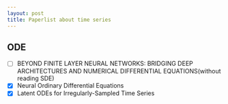 ```yaml
---
layout: post
title: Paperlist about time series
---
```


## ODE
- [ ]  BEYOND FINITE LAYER NEURAL NETWORKS: BRIDGING DEEP ARCHITECTURES AND NUMERICAL DIFFERENTIAL EQUATIONS(without reading SDE)
- [x]  Neural Ordinary Differential Equations
- [x]  Latent ODEs for Irregularly-Sampled Time Series
